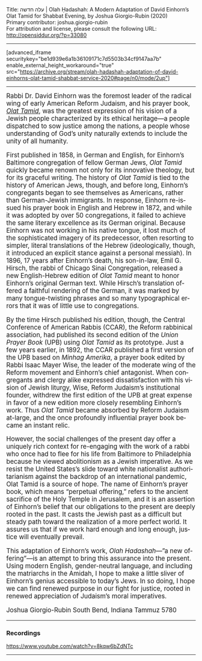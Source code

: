 <html>
<head></head>
<body>
Title: עלה חדשה | Olah Ḥadashah: A Modern Adaptation of David Einhorn’s Olat Tamid for Shabbat Evening, by Joshua Giorgio-Rubin (2020)<br />
Primary contributor: joshua.giorgio-rubin<br />
For attribution and license, please consult the following URL: <a href="http://opensiddur.org/?p=33080">http://opensiddur.org/?p=33080</a>
<p />
<hr />

[advanced_iframe securitykey="be1d939e6a1b36109171c7d5503b34cf9147aa7b" enable_external_height_workaround="true" src="https://archive.org/stream/olah-hadashah-adaptation-of-david-einhorns-olat-tamid-shabbat-service-2020#page/n0/mode/2up"]

<hr />

<div class="english" lang="en" style="font-size: 1.2em;">
Rabbi Dr. David Einhorn was the foremost leader of the radical wing of early American Reform Judaism, and his prayer book, <em><a href="https://opensiddur.org/compilations/liturgical/siddurim/kol-bo/olath-tamid-gebetbuch-fur-israelitische-reform-gemeinden-1862/">Olat Tamid</a></em>, was the greatest expression of his vision of a Jewish people characterized by its ethical heritage—a people dispatched to sow justice among the nations, a people whose understanding of God’s unity naturally extends to include the unity of all humanity.

First published in 1858, in German and English, for Einhorn’s Baltimore congregation of fellow German Jews, <em>Olat Tamid</em> quickly became renown not only for its innovative theology, but for its graceful writing. The history of <em>Olat Tamid</em> is tied to the history of American Jews, though, and before long, Einhorn’s congregants began to see themselves as Americans, rather than German-Jewish immigrants. In response, Einhorn re-issued his prayer book in English and Hebrew in 1872, and while it was adopted by over 50 congregations, it failed to achieve the same literary excellence as its German original. Because Einhorn was not working in his native tongue, it lost much of the sophisticated imagery of its predecessor, often resorting to simpler, literal translations of the Hebrew (ideologically, though, it introduced an explicit stance against a personal messiah). In 1896, 17 years after Einhorn’s death, his son-in-law, Emil G. Hirsch, the rabbi of Chicago Sinai Congregation, released a new English-Hebrew edition of <em>Olat Tamid</em> meant to honor Einhorn’s original German text. While Hirsch’s translation offered a faithful rendering of the German, it was marked by many tongue-twisting phrases and so many typographical errors that it was of little use to congregations.

By the time Hirsch published his edition, though, the Central Conference of American Rabbis (CCAR), the Reform rabbinical association, had published its second edition of the <em>Union Prayer Book</em> (UPB) using <em>Olat Tamid</em> as its prototype. Just a few years earlier, in 1892, the CCAR published a first version of the UPB based on <em>Minhag Amerika</em>, a prayer book edited by Rabbi Isaac Mayer Wise, the leader of the moderate wing of the Reform movement and Einhorn’s chief antagonist. When congregants and clergy alike expressed dissatisfaction with his vision of Jewish liturgy, Wise, Reform Judaism’s institutional founder, withdrew the first edition of the UPB at great expense in favor of a new edition more closely resembling Einhorn’s work. Thus <em>Olat Tamid</em> became absorbed by Reform Judaism at-large, and the once profoundly influential prayer book became an instant relic.

However, the social challenges of the present day offer a uniquely rich context for re-engaging with the work of a rabbi who once had to flee for his life from Baltimore to Philadelphia because he viewed abolitionism as a Jewish imperative. As we resist the United States’s slide toward white nationalist authoritarianism against the backdrop of an international pandemic, Olat Tamid is a source of hope. The name of Einhorn’s prayer book, which means “perpetual offering,” refers to the ancient sacrifice of the Holy Temple in Jerusalem, and it is an assertion of Einhorn’s belief that our obligations to the present are deeply rooted in the past. It casts the Jewish past as a difficult but steady path toward the realization of a more perfect world. It assures us that if we work hard enough and long enough, justice will eventually prevail.

This adaptation of Einhorn’s work, <em>Olah Hadashah</em>—”a new offering”—is an attempt to bring this assurance into the present. Using modern English, gender-neutral language, and including the matriarchs in the Amidah, I hope to make a little sliver of Einhorn’s genius accessible to today’s Jews. In so doing, I hope we can find renewed purpose in our fight for justice, rooted in renewed appreciation of Judaism’s moral imperatives.

Joshua Giorgio-Rubin
South Bend, Indiana
Tammuz 5780
</div>

<hr />

<h3>Recordings</h3>

https://www.youtube.com/watch?v=8kqw6bZdNTc

<hr />

&nbsp;
</body>
</html>